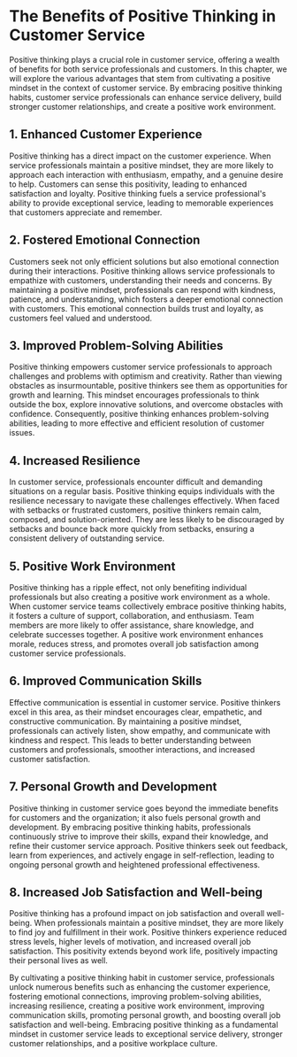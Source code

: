 The Benefits of Positive Thinking in Customer Service
================================================================

Positive thinking plays a crucial role in customer service, offering a wealth of benefits for both service professionals and customers. In this chapter, we will explore the various advantages that stem from cultivating a positive mindset in the context of customer service. By embracing positive thinking habits, customer service professionals can enhance service delivery, build stronger customer relationships, and create a positive work environment.

**1. Enhanced Customer Experience**
-----------------------------------

Positive thinking has a direct impact on the customer experience. When service professionals maintain a positive mindset, they are more likely to approach each interaction with enthusiasm, empathy, and a genuine desire to help. Customers can sense this positivity, leading to enhanced satisfaction and loyalty. Positive thinking fuels a service professional's ability to provide exceptional service, leading to memorable experiences that customers appreciate and remember.

**2. Fostered Emotional Connection**
------------------------------------

Customers seek not only efficient solutions but also emotional connection during their interactions. Positive thinking allows service professionals to empathize with customers, understanding their needs and concerns. By maintaining a positive mindset, professionals can respond with kindness, patience, and understanding, which fosters a deeper emotional connection with customers. This emotional connection builds trust and loyalty, as customers feel valued and understood.

**3. Improved Problem-Solving Abilities**
-----------------------------------------

Positive thinking empowers customer service professionals to approach challenges and problems with optimism and creativity. Rather than viewing obstacles as insurmountable, positive thinkers see them as opportunities for growth and learning. This mindset encourages professionals to think outside the box, explore innovative solutions, and overcome obstacles with confidence. Consequently, positive thinking enhances problem-solving abilities, leading to more effective and efficient resolution of customer issues.

**4. Increased Resilience**
---------------------------

In customer service, professionals encounter difficult and demanding situations on a regular basis. Positive thinking equips individuals with the resilience necessary to navigate these challenges effectively. When faced with setbacks or frustrated customers, positive thinkers remain calm, composed, and solution-oriented. They are less likely to be discouraged by setbacks and bounce back more quickly from setbacks, ensuring a consistent delivery of outstanding service.

**5. Positive Work Environment**
--------------------------------

Positive thinking has a ripple effect, not only benefiting individual professionals but also creating a positive work environment as a whole. When customer service teams collectively embrace positive thinking habits, it fosters a culture of support, collaboration, and enthusiasm. Team members are more likely to offer assistance, share knowledge, and celebrate successes together. A positive work environment enhances morale, reduces stress, and promotes overall job satisfaction among customer service professionals.

**6. Improved Communication Skills**
------------------------------------

Effective communication is essential in customer service. Positive thinkers excel in this area, as their mindset encourages clear, empathetic, and constructive communication. By maintaining a positive mindset, professionals can actively listen, show empathy, and communicate with kindness and respect. This leads to better understanding between customers and professionals, smoother interactions, and increased customer satisfaction.

**7. Personal Growth and Development**
--------------------------------------

Positive thinking in customer service goes beyond the immediate benefits for customers and the organization; it also fuels personal growth and development. By embracing positive thinking habits, professionals continuously strive to improve their skills, expand their knowledge, and refine their customer service approach. Positive thinkers seek out feedback, learn from experiences, and actively engage in self-reflection, leading to ongoing personal growth and heightened professional effectiveness.

**8. Increased Job Satisfaction and Well-being**
------------------------------------------------

Positive thinking has a profound impact on job satisfaction and overall well-being. When professionals maintain a positive mindset, they are more likely to find joy and fulfillment in their work. Positive thinkers experience reduced stress levels, higher levels of motivation, and increased overall job satisfaction. This positivity extends beyond work life, positively impacting their personal lives as well.

By cultivating a positive thinking habit in customer service, professionals unlock numerous benefits such as enhancing the customer experience, fostering emotional connections, improving problem-solving abilities, increasing resilience, creating a positive work environment, improving communication skills, promoting personal growth, and boosting overall job satisfaction and well-being. Embracing positive thinking as a fundamental mindset in customer service leads to exceptional service delivery, stronger customer relationships, and a positive workplace culture.
